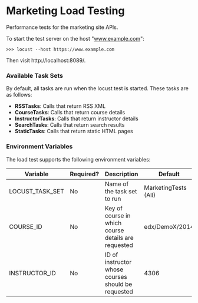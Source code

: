 Marketing Load Testing
======================

Performance tests for the marketing site APIs.

To start the test server on the host "www.example.com":

    >>> locust --host https://www.example.com

Then visit http://localhost:8089/.

### Available Task Sets ###

By default, all tasks are run when the locust test is started. These tasks are as follows:

* __RSSTasks__:         Calls that return RSS XML
* __CourseTasks__:      Calls that return course details
* __InstructorTasks__:  Calls that return instructor details
* __SearchTasks__:      Calls that return search results
* __StaticTasks__:      Calls that return static HTML pages

### Environment Variables ###

The load test supports the following environment variables:

|Variable         | Required? | Description                                          | Default              |
|-----------------|-----------|------------------------------------------------------|----------------------|
|LOCUST_TASK_SET  | No        | Name of the task set to run                          | MarketingTests (All) |
|COURSE_ID        | No        | Key of course in which course details are requested  | edx/DemoX/2014       |
|INSTRUCTOR_ID    | No        | ID of instructor whose courses should be requested   | 4306                 |
